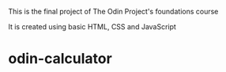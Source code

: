This is the final project of The Odin Project's foundations course

It is created using basic HTML, CSS and JavaScript
# odin-calculator
